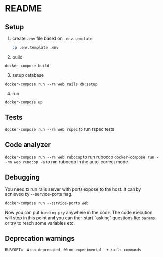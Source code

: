 # README

## Setup

1. create `.env` file based on `.env.template`

    ```sh
    cp .env.template .env
    ```
2. build

  `docker-compose build`

3. setup database

  `docker-compose run --rm web rails db:setup`

4. run

  `docker-compose up`

## Tests

  `docker-compose run --rm web rspec` to run rspec tests

## Code analyzer

  `docker-compose run --rm web rubocop` to run rubocop
  `docker-compose run --rm web rubocop -a` to run rubocop in the auto-correct mode

## Debugging

  You need to run rails server with ports expose to the host. It can by achieved by --service-ports flag.

  `docker-compose run --service-ports web`

  Now you can put `binding.pry` anywhere in the code. The code execution will stop in this point and you can then start “asking” questions like `params` or try to reach some variables etc.

## Deprecation warnings

  `RUBYOPT='-W:no-deprecated -W:no-experimental' + rails commands`

<!-- https://prathamesh.tech/2019/12/26/managing-warnings-emitted-by-ruby-2-7/ -->
<!-- https://blog.toshima.ru/2020/01/01/stop-emitting-warning-ruby27.html -->
